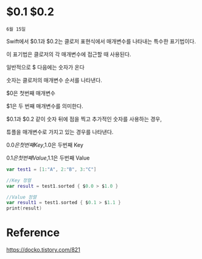 # $0.1 $0.2

`6월 15일`

Swift에서 $0.1과 $0.2는 클로저 표현식에서 매개변수를 나타내는 특수한 표기법이다.

이 표기법은 클로저의 각 매개변수에 접근할 때 사용된다.

일반적으로 $ 다음에는 숫자가 온다

숫자는 클로저의 매개변수 순서를 나타낸다. 

$0은 첫번째 매개변수

$1은 두 번째 매개변수를 의미한다.

$0.1과 $0.2 같이 숫자 뒤에 점을 찍고 추가적인 숫자를 사용하는 경우,

튜플을 매개변수로 가지고 있는 경우를 나타낸다.

$0.0은 첫번째 Key, $1.0은 두번째 Key

$0.1은 첫번째 Value, $1.1은 두번째 Value

```swift
var test1 = [1:"A", 2:"B", 3:"C"]

//Key 정렬
var result = test1.sorted { $0.0 > $1.0 }

//Value 정렬
var result1 = test1.sorted { $0.1 > $1.1 }
print(result)
```

# Reference

https://docko.tistory.com/821
